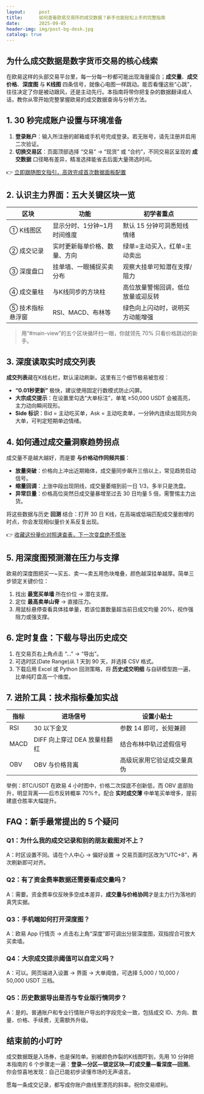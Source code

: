 ```yaml
---
layout:     post
title:      如何查看欧易交易所的成交数据？新手也能轻松上手的完整指南
date:       2025-09-05
header-img: img/post-bg-desk.jpg
catalog: true
---
```


## 为什么成交数据是数字货币交易的核心线索
在欧易这样的头部交易平台里，每一分每一秒都可能出现海量撮合；**成交量**、**成交价格**、**深度图** 与 **K线图** 四条信号，就像心电图一样跳动。能否看懂这些“心跳”，往往决定了你是被动跟风，还是主动先行。本指南将带你把复杂的数据翻译成人话，教你从零开始完整掌握欧易的成交数据查询与分析方法。

## 1. 30 秒完成账户设置与环境准备
1. **登录账户**：输入所注册的邮箱或手机号完成登录。若无账号，请先注册并启用二次验证。  
2. **切换交易区**：页面顶部选择 “交易” → “现货” 或 “合约”，不同交易区呈现的 **成交数据** 口径略有差异，精准选择能省去后面大量筛选时间。

👉 [立即跟随图文指引，高效完成首次数据面板配置](https://okxdog.com/)

## 2. 认识主力界面：五大关键区块一览
| 区块 | 功能 | 初学者重点 |
|---|---|---|
| ① K线图区 | 显示分时、1分钟~1月时间维度 | 默认 15 分钟可洞悉短线情绪 |
| ② 成交记录 | 实时更新每单价格、数量、方向 | 绿单=主动买入，红单=主动卖出 |
| ③ 深度盘口 | 挂单墙、一眼捕捉买卖分布 | 观察大挂单可知潜在支撑/阻力 |
| ④ 成交量柱 | 与K线同步的方块柱 | 高位放量警惕回调，低位放量或迎反转 |
| ⑤ 技术指标悬浮窗 | RSI、MACD、布林等 | 绿色向上闪动时，说明买方动能增强 |

> 用“#main-view”的五个区块循环扫一眼，你就领先 70% 只看价格跳动的新手。

## 3. 深度读取实时成交列表
**成交列表**藏在K线右栏，默认滚动刷新。这里有三个细节极易被忽视：
- **“0.01秒更新”** 极快，建议使用固定行数模式防止闪屏。
- **大宗成交提示**：在设置里勾选“大单标注”，单笔 ≥50,000 USDT 会被高亮，主力动向瞬间现形。
- **Side 标识**：Bid = 主动吃买单，Ask = 主动吃卖单，一分钟内连续出现同方向大单，可判定短期单边情绪。

## 4. 如何通过成交量洞察趋势拐点
成交量不是越大越好，而是要 **与价格动作同频共振**：
- **放量突破**：价格向上冲出近期箱体，成交量同步飙升三倍以上，常见趋势启动信号。  
- **缩量回调**：上涨中段出现阴线，成交量萎缩到前一日 1/3，多半只是洗盘。  
- **异常巨量**：价格高位突然日成交量暴增至过去 30 日均量 5 倍，需警惕主力出货。

将这些数据与历史 **回测** 结合：打开 30 日 K线，在高端或低端匹配成交量剧增的时点，你会发现相似量价关系反复出现。

👉 [收藏这份量价对照速查表，下一次变盘绝不慌张](https://okxdog.com/)

## 5. 用深度图预测潜在压力与支撑
欧易的深度图把买一~买五、卖一~卖五用色块堆叠，颜色越深挂单越厚。简单三步锁定关键价位：
1. 找出 **最宽买单墙** 所在价位 → 潜在支撑。  
2. 定位 **最高卖单山脊** → 直接压力。  
3. 用鼠标悬停查看具体挂单量，若该位置数量超当前日成交均量 20%，视作强阻力或强支撑。

## 6. 定时复盘：下载与导出历史成交
1. 在交易页右上角点击 “...” → “导出”。  
2. 可选时区(Date Range)从 1 天到 90 天，并选择 CSV 格式。  
3. 下载后用 Excel 或 Python 回测策略，将 **历史成交明细** 与自研模型跑一遍，比单纯盯盘高一个维度。

## 7. 进阶工具：技术指标叠加实战
| 指标 | 进场信号 | 设置小贴士 |
|---|---|---|
| RSI | 30 以下金叉 | 参数 14 即可，长短兼顾 |
| MACD | DIFF 向上穿过 DEA 放量柱翻红 | 结合布林中轨过滤假信号 |
| OBV | OBV 与价格背离 | 高级玩家用它验证成交量真伪 |

举例：BTC/USDT 在欧易 4 小时图中，价格二次探底不创新低，而 OBV 底部抬升，明显背离——后市反转概率 70%↑。配合 **实时成交薄** 中单笔买单增多，提前建底仓胜率大幅提升。

## FAQ：新手最常提出的 5 个疑问

### Q1：为什么我的成交记录和别的朋友截图对不上？
A：时区设置不同。请在个人中心 → 偏好设置 → 交易页面时区改为“UTC+8”，再次刷新即可对齐。

### Q2：有了资金费率数据还需要看成交量吗？
A：需要。资金费率仅反映多空成本差异，**成交量与价格协同**才是主力行为落地的真凭实据。

### Q3：手机端如何打开深度图？
A：欧易 App 行情页 → 点击右上角“深度”即可调出分层深度图，双指捏合可放大买卖墙。

### Q4：大宗成交提示阈值可以自定义吗？
A：可以。网页端进入设置 → 界面 → 大单阈值，可选择 5,000 / 10,000 / 50,000 USDT 三档。

### Q5：历史数据导出是否与专业版行情同步？
A：是的。普通账户和专业行情账户导出的字段完全一致，包括成交 ID、方向、数量、价格、手续费，无需额外升级。

## 结束前的小叮咛
成交数据既是入场券，也是保险单。别被颜色炸裂的K线图吓到，先用 10 分钟把本指南的 6 个步骤走一遍：**登录—分区—锁定区块—盯成交量—看深度—回测**。你会惊喜地发现：自己已能初步读懂市场的无声语言。

愿每一条成交记录，都写成你账户曲线里漂亮的斜率。祝你交易顺利。